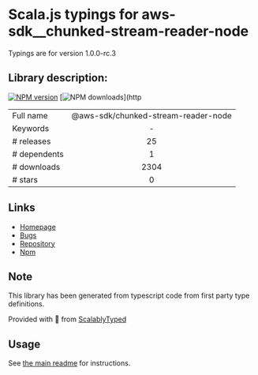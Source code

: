 
# Scala.js typings for aws-sdk__chunked-stream-reader-node

Typings are for version 1.0.0-rc.3

## Library description:
[![NPM version](https://img.shields.io/npm/v/@aws-sdk/chunked-stream-reader-node/latest.svg)](https://www.npmjs.com/package/@aws-sdk/chunked-stream-reader-node) [![NPM downloads](https://img.shields.io/npm/dm/@aws-sdk/chunked-stream-reader-node.svg)](http

|                    |                 |
| ------------------ | :-------------: |
| Full name          | @aws-sdk/chunked-stream-reader-node |
| Keywords           | - |
| # releases         | 25 |
| # dependents       | 1 |
| # downloads        | 2304 |
| # stars            | 0 |

## Links
- [Homepage](https://github.com/aws/aws-sdk-js-v3/tree/main/packages/chunked-stream-reader-node)
- [Bugs](https://github.com/aws/aws-sdk-js-v3/issues)
- [Repository](https://github.com/aws/aws-sdk-js-v3)
- [Npm](https://www.npmjs.com/package/%40aws-sdk%2Fchunked-stream-reader-node)
    


## Note
This library has been generated from typescript code from first party type definitions.

Provided with :purple_heart: from [ScalablyTyped](https://github.com/oyvindberg/ScalablyTyped)

## Usage
See [the main readme](../../readme.md) for instructions.


